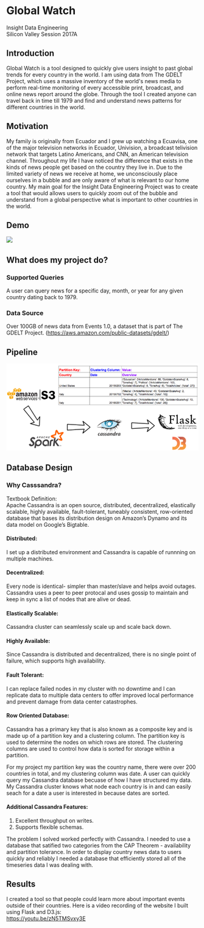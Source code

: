 # Global Watch

Insight Data Engineering</br>
Silicon Valley Session 2017A</br>

## Introduction
Global Watch is a tool designed to quickly give users insight to past global trends for every country in the world. I am using data
from The GDELT Project, which uses a massive inventory of the world's news media to perform real-time monitoring of every
accessible print, broadcast, and online news report around the globe. Through the tool I created anyone can travel back in time till
1979 and find and understand news patterns for different countries in the world.

## Motivation
My family is originally from Ecuador and I grew up watching a Ecuavisa, one of the major television networks in Ecuador, Univision,
a broadcast telivision network that targets Latino Americans, and CNN, an American television channel. Throughout my life I have noticed the difference that exists in the kinds of news
people get based on the country they live in. Due to the limited variety of news we receive at home, we unconsciously
place ourselves in a bubble and are only aware of what is relevant to our home country. My main goal for the Insight Data
Engineering Project was to create a tool that would allows users to quickly zoom out of the bubble and understand from
a global perspective what is important to other countries in the world.

## Demo
![](global_watch_demo.gif)

## What does my project do?
### Supported Queries
A user can query news for a specific day, month, or year for any given country dating back to 1979.

### Data Source
Over 100GB of news data from Events 1.0, a dataset that is part of The GDELT Project. (https://aws.amazon.com/public-datasets/gdelt/)

## Pipeline
![Alt text](images/pipelinepicture.png)

## Database Design
### Why Casssandra?
Textbook Definition:</br>
Apache Cassandra is an open source, distributed, decentralized, elastically scalable,
highly available, fault-tolerant, tuneably consistent, row-oriented database that bases
its distribution design on Amazon’s Dynamo and its data model on Google’s Bigtable.

#### Distributed:</br>
I set up a distributed environment and Cassandra is capable of runnning on multiple machines.</br>

#### Decentralized:</br>
Every node is identical- simpler than master/slave and helps avoid outages. Cassandra uses a peer to peer protocal and uses gossip to maintain and keep in sync a list of nodes that are alive or dead.</br>

#### Elastically Scalable:</br>
Cassandra cluster can seamlessly scale up and scale back down.</br>

#### Highly Available:</br>
Since Cassandra is distributed and decentralized, there is no single point of failure, which supports high availability.</br>

#### Fault Tolerant:</br>
I can replace failed nodes in my cluster with no downtime and I can replicate data to multiple data centers to offer improved local performance and prevent damage from data center catastrophes.

#### Row Oriented Database:</br>
Cassandra has a primary key that is also known as a composite key and is made up of a partition key and a clustering column. The partition key is used to determine the nodes on which rows are stored. The clustering columns are used to control how data is sorted for storage within a partition.</br>

For my project my partition key was the country name, there were over 200 countries in total, and my clustering column was date. A user can quickly query my Cassandra database becuase of how I have structured my data. My Cassandra cluster knows what node each country is in and can easily seach for a date a user is interested in because dates are sorted.

#### Additional Cassandra Features:</br>
1. Excellent throughput on writes.
2. Supports flexible schemas.

The problem I solved worked perfectly with Cassandra. I needed to use a database that satified two categories from the
CAP Theorem - availability and partition tolerance. In order to display country news data to users quickly and reliably I needed a database that efficiently stored all of the timeseries data I was dealing with. </br>

## Results
I created a tool so that people could learn more about important events outside of their countries. Here is a video recording of the website I built using Flask and D3.js:</br>
https://youtu.be/zN5TMSvxy3E

